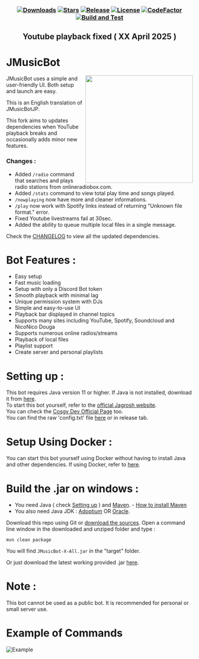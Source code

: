 <h3 align="center">

[![Downloads](https://img.shields.io/github/downloads/THOMZY/JMusicBot-JPtoEN/total.svg)](https://github.com/THOMZY/JMusicBot-JPtoEN/releases/latest)
[![Stars](https://img.shields.io/github/stars/THOMZY/JMusicBot-JPtoEN.svg)](https://github.com/THOMZY/JMusicBot-JPtoEN/stargazers)
[![Release](https://img.shields.io/github/release/THOMZY/JMusicBot-JPtoEN.svg)](https://github.com/THOMZY/JMusicBot-JPtoEN/releases/latest)
[![License](https://img.shields.io/github/license/THOMZY/JMusicBot-JPtoEN.svg)](https://github.com/THOMZY/JMusicBot-JPtoEN/blob/develop/LICENSE)
[![CodeFactor](https://www.codefactor.io/repository/github/thomzy/jmusicbot-jptoen/badge)](https://www.codefactor.io/repository/github/thomzy/jmusicbot-jptoen)
[![Build and Test](https://github.com/THOMZY/JMusicBot-JPtoEN/actions/workflows/release.yml/badge.svg)](https://github.com/THOMZY/JMusicBot-JPtoEN/actions/workflows/release.yml)
</h3>
<h2 align="center">Youtube playback fixed ( XX April 2025 )</h2>


# JMusicBot
<img align="right" src="https://i.imgur.com/KA0s1mn.png" height="290">

JMusicBot uses a simple and user-friendly UI. Both setup and launch are easy.

This is an English translation of JMusicBotJP.

This fork aims to updates dependencies when YouTube playback breaks and occasionally adds minor new features.

### Changes :

* Added `/radio` command that searches and plays radio stations from onlineradiobox.com.  
* Added `/stats` command to view total play time and songs played.  
* `/nowplaying` now have more and cleaner informations.  
* `/play` now work with Spotify links instead of returning "Unknown file format." error.  
* Fixed Youtube livestreams fail at 30sec. 
* Added the ability to queue multiple local files in a single message.

Check the [CHANGELOG](https://github.com/THOMZY/JMusicBot-JPtoEN/blob/develop/CHANGELOG.md) to view all the updated dependencies.
  
# Bot Features :

* Easy setup
* Fast music loading
* Setup with only a Discord Bot token
* Smooth playback with minimal lag
* Unique permission system with DJs
* Simple and easy-to-use UI
* Playback bar displayed in channel topics
* Supports many sites including YouTube, Spotify, Soundcloud and NicoNico Douga
* Supports numerous online radios/streams
* Playback of local files
* Playlist support
* Create server and personal playlists

# Setting up :

This bot requires Java version 11 or higher.
If Java is not installed, download it from [here](https://www.oracle.com/jp/java/technologies/downloads/).  
To start this bot yourself, refer to the [official Jagrosh website](https://jmusicbot.com/setup/).  
You can check the [Cosgy Dev Official Page](https://www.cosgy.dev/2019/09/06/jmusicbot-setup/) too.  
You can find the raw 'config.txt' file [here](https://raw.githubusercontent.com/THOMZY/JMusicBot-JPtoEN/refs/heads/develop/src/main/resources/reference.conf) or in release tab.  

# Setup Using Docker :

You can start this bot yourself using Docker without having to install Java and other dependencies.
If using Docker, refer to [here](https://hub.docker.com/r/cyberrex/jmusicbot-jp).

# Build the .jar on windows :

* You need Java ( check [Setting up](https://github.com/THOMZY/JMusicBot-JPtoEN?tab=readme-ov-file#setting-up) ) and [Maven](https://maven.apache.org/download.cgi). - [How to install Maven](https://phoenixnap.com/kb/install-maven-windows)  
* You also need Java JDK : [Adoptium](https://adoptium.net/) OR [Oracle](https://www.oracle.com/java/technologies/downloads/?er=221886).
  
Download this repo using Git or [download the sources](https://github.com/THOMZY/JMusicBot-JPtoEN/archive/refs/heads/develop.zip).
Open a command line window in the downloaded and unziped folder and type :  
```
mvn clean package
```
You will find ```JMusicBot-X-All.jar``` in the "target" folder. 
   
Or just download the latest working provided .jar [here](https://github.com/THOMZY/JMusicBot-JPtoEN/releases/latest).  
  
# Note :

This bot cannot be used as a public bot.
It is recommended for personal or small server use.  

# Example of Commands

![Example](https://i.imgur.com/tevrtKt.png)